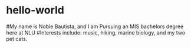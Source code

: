 # hello-world
#My name is Noble Bautista, and I am Pursuing an MIS bachelors degree here at NLU
#Interests include: music, hiking, marine biology, and my two pet cats.

